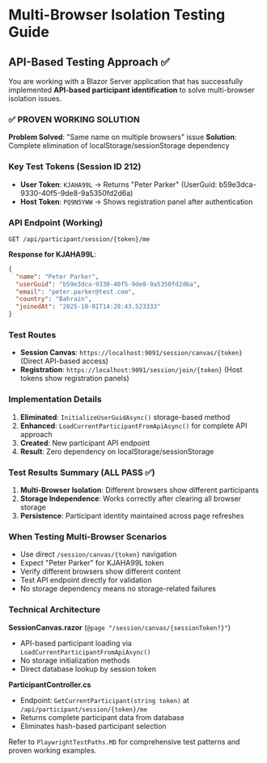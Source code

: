 # Multi-Browser Isolation Testing Guide

## API-Based Testing Approach ✅

You are working with a Blazor Server application that has successfully implemented **API-based participant identification** to solve multi-browser isolation issues.

### ✅ PROVEN WORKING SOLUTION

**Problem Solved**: "Same name on multiple browsers" issue
**Solution**: Complete elimination of localStorage/sessionStorage dependency

### Key Test Tokens (Session ID 212)
- **User Token**: `KJAHA99L` → Returns "Peter Parker" (UserGuid: b59e3dca-9330-40f5-9de8-9a5350fd2d6a)
- **Host Token**: `PQ9N5YWW` → Shows registration panel after authentication

### API Endpoint (Working)
```
GET /api/participant/session/{token}/me
```
**Response for KJAHA99L**:
```json
{
  "name": "Peter Parker",
  "userGuid": "b59e3dca-9330-40f5-9de8-9a5350fd2d6a",
  "email": "peter.parker@test.com", 
  "country": "Bahrain",
  "joinedAt": "2025-10-01T14:28:43.523333"
}
```

### Test Routes
- **Session Canvas**: `https://localhost:9091/session/canvas/{token}` (Direct API-based access)
- **Registration**: `https://localhost:9091/session/join/{token}` (Host tokens show registration panels)

### Implementation Details
1. **Eliminated**: `InitializeUserGuidAsync()` storage-based method
2. **Enhanced**: `LoadCurrentParticipantFromApiAsync()` for complete API approach  
3. **Created**: New participant API endpoint
4. **Result**: Zero dependency on localStorage/sessionStorage

### Test Results Summary (ALL PASS ✅)
1. **Multi-Browser Isolation**: Different browsers show different participants
2. **Storage Independence**: Works correctly after clearing all browser storage
3. **Persistence**: Participant identity maintained across page refreshes

### When Testing Multi-Browser Scenarios
- Use direct `/session/canvas/{token}` navigation
- Expect "Peter Parker" for KJAHA99L token
- Verify different browsers show different content
- Test API endpoint directly for validation
- No storage dependency means no storage-related failures

### Technical Architecture
**SessionCanvas.razor** (`@page "/session/canvas/{sessionToken?}"`)
- API-based participant loading via `LoadCurrentParticipantFromApiAsync()`
- No storage initialization methods
- Direct database lookup by session token

**ParticipantController.cs** 
- Endpoint: `GetCurrentParticipant(string token)` at `/api/participant/session/{token}/me`
- Returns complete participant data from database
- Eliminates hash-based participant selection

Refer to `PlaywrightTestPaths.MD` for comprehensive test patterns and proven working examples.